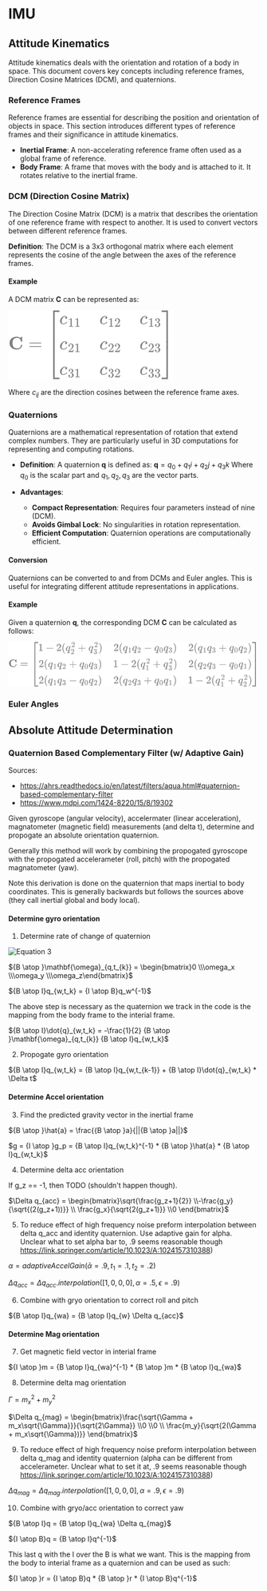 # IMU

## Attitude Kinematics

Attitude kinematics deals with the orientation and rotation of a body in space. This document covers key concepts including reference frames, Direction Cosine Matrices (DCM), and quaternions.

### Reference Frames

Reference frames are essential for describing the position and orientation of objects in space. This section introduces different types of reference frames and their significance in attitude kinematics.

- **Inertial Frame**: A non-accelerating reference frame often used as a global frame of reference.
- **Body Frame**: A frame that moves with the body and is attached to it. It rotates relative to the inertial frame.

### DCM (Direction Cosine Matrix)

The Direction Cosine Matrix (DCM) is a matrix that describes the orientation of one reference frame with respect to another. It is used to convert vectors between different reference frames.

**Definition**: The DCM is a 3x3 orthogonal matrix where each element represents the cosine of the angle between the axes of the reference frames.

#### Example

A DCM matrix $\mathbf{C}$ can be represented as:

![Equation](images/equation.svg)

Where $c_{ij}$ are the direction cosines between the reference frame axes.

### Quaternions

Quaternions are a mathematical representation of rotation that extend complex numbers. They are particularly useful in 3D computations for representing and computing rotations.

- **Definition**: A quaternion $\mathbf{q}$ is defined as:
$\mathbf{q} = q_0 + q_1i + q_2j + q_3k$
Where $q_0$ is the scalar part and $q_1, q_2, q_3$ are the vector parts.

- **Advantages**:
  - **Compact Representation**: Requires four parameters instead of nine (DCM).
  - **Avoids Gimbal Lock**: No singularities in rotation representation.
  - **Efficient Computation**: Quaternion operations are computationally efficient.

#### Conversion

Quaternions can be converted to and from DCMs and Euler angles. This is useful for integrating different attitude representations in applications.

#### Example

Given a quaternion $\mathbf{q}$, the corresponding DCM $\mathbf{C}$ can be calculated as follows:

![Equation](<images/equation (1).svg>)

### Euler Angles


## Absolute Attitude Determination

### Quaternion Based Complementary Filter (w/ Adaptive Gain)

Sources: 
- https://ahrs.readthedocs.io/en/latest/filters/aqua.html#quaternion-based-complementary-filter
- https://www.mdpi.com/1424-8220/15/8/19302

Given gyroscope (angular velocity), accelermater (linear acceleration), magnatometer (magnetic field) measurements (and delta t), determine and propogate an absolute orientation quaternion.

Generally this method will work by combining the propogated gyroscope with the propogated accelerameter (roll, pitch) with the propogated magnatometer (yaw). 

Note this derivation is done on the quaternion that maps inertial to body coordinates. This is generally backwards but follows the sources above (they call inertial global and body local). 

#### Determine gyro orientation

1. Determine rate of change of quaternion

![Equation 3](https://latex.codecogs.com/svg.image?%7BB%5Catop%7D%5Cmathbf%7B%5Comega%7D_%7Bq,t_%7Bk%7D%7D=%5Cbegin%7Bbmatrix%7D0%5C%5C%5Comega_x%5C%5C%5Comega_y%5C%5C%5Comega_z%5Cend%7Bbmatrix%7D)

${B \atop }\mathbf{\omega}_{q,t_{k}} = \begin{bmatrix}0 \\\omega_x \\\omega_y \\\omega_z\end{bmatrix}$

${B \atop I}q_{w,t_k} = {I \atop B}q_w^{-1}$

The above step is necessary as the quaternion we track in the code is the mapping from the body frame to the interial frame.

${B \atop I}\dot{q}_{w,t_k} = -\frac{1}{2} {B \atop }\mathbf{\omega}_{q,t_{k}} {B \atop I}q_{w,t_k}$

2. Propogate gyro orientation

${B \atop I}q_{w,t_k} = {B \atop I}q_{w,t_{k-1}} + {B \atop I}\dot{q}_{w,t_k} * \Delta t$

#### Determine Accel orientation

3. Find the predicted gravity vector in the inertial frame

${B \atop }\hat{a} = \frac{{B \atop }a}{||{B \atop }a||}$

$g = {I \atop }g_p = {B \atop I}q_{w,t_k}^{-1} * {B \atop }\hat{a} * {B \atop I}q_{w,t_k}$

4. Determine delta acc orientation

If g_z == -1, then TODO (shouldn't happen though).

$\Delta q_{acc} = \begin{bmatrix}\sqrt{\frac{g_z+1}{2}} \\-\frac{g_y}{\sqrt{(2(g_z+1))}}  \\ \frac{g_x}{\sqrt{2(g_z+1)}} \\0 \end{bmatrix}$

5. To reduce effect of high frequency noise preform interpolation between delta q_acc and identity quaternion. Use adaptive gain for alpha. Unclear what to set alpha bar to, .9 seems reasonable though https://link.springer.com/article/10.1023/A:1024157310388)

$\alpha = adaptiveAccelGain(\bar{\alpha}=.9, t_1=.1, t_2=.2)$

$\Delta q_{acc} = \Delta q_{acc}.interpolation([1, 0, 0, 0], \alpha=.5, \epsilon=.9)$

6. Combine with gryo orientation to correct roll and pitch

${B \atop I}q_{wa} = {B \atop I}q_{w} \Delta q_{acc}$

#### Determine Mag orientation

7. Get magnetic field vector in interial frame

${I \atop }m = {B \atop I}q_{wa}^{-1} * {B \atop }m * {B \atop I}q_{wa}$

8. Determine delta mag orientation

$\Gamma = m_x^2 + m_y^2$

$\Delta q_{mag} = \begin{bmatrix}\frac{\sqrt{\Gamma + m_x\sqrt{\Gamma}}}{\sqrt{2\Gamma}} \\0  \\0  \\ \frac{m_y}{\sqrt{2(\Gamma + m_x\sqrt{\Gamma})}} \end{bmatrix}$

9. To reduce effect of high frequency noise preform interpolation between delta q_mag and identity quaternion (alpha can be different from accelerameter. Unclear what to set it at, .9 seems reasonable though https://link.springer.com/article/10.1023/A:1024157310388)

$\Delta q_{mag} = \Delta q_{mag}.interpolation([1, 0, 0, 0], \alpha=.9, \epsilon=.9)$

10. Combine with gryo/acc orientation to correct yaw

${B \atop I}q = {B \atop I}q_{wa} \Delta q_{mag}$

${I \atop B}q = {B \atop I}q^{-1}$

This last q with the I over the B is what we want. This is the mapping from the body to interial frame as a quaternion and can be used as such:

${I \atop }r = {I \atop B}q * {B \atop }r * {I \atop B}q^{-1}$



